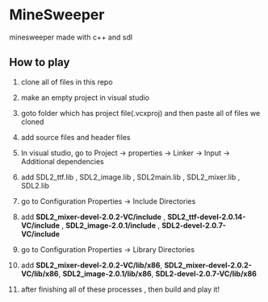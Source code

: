 # MineSweeper
minesweeper made with c++ and sdl





## How to play

1. clone all of files in this repo

2. make an empty project in visual studio

3. goto folder which has project file(.vcxproj) and then paste all of files we cloned

4. add source files and header files

5. In visual studio, go to Project -> properties -> Linker -> Input -> Additional dependencies

6. add SDL2_ttf.lib , SDL2_image.lib , SDL2main.lib , SDL2_mixer.lib , SDL2.lib

7. go to Configuration Properties -> Include Directories 

8. add **SDL2_mixer-devel-2.0.2-VC/include** , **SDL2_ttf-devel-2.0.14-VC/include** ,  **SDL2_image-2.0.1/include** , **SDL2-devel-2.0.7-VC/include**

9. go to Configuration Properties -> Library Directories
 
10. add **SDL2_mixer-devel-2.0.2-VC/lib/x86**, **SDL2_mixer-devel-2.0.2-VC/lib/x86**,  **SDL2_image-2.0.1/lib/x86**,  **SDL2-devel-2.0.7-VC/lib/x86**


11. after finishing all of these processes , then build and play it! 

